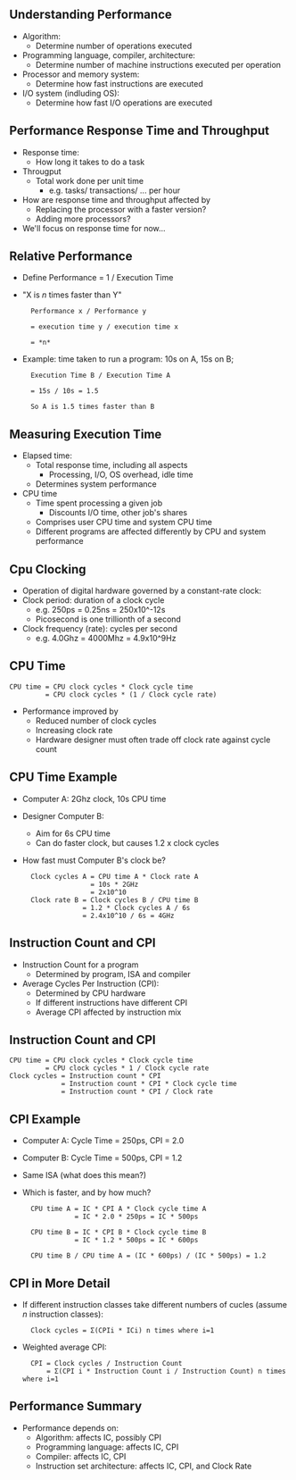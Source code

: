 ## Understanding Performance
- Algorithm:
    - Determine number of operations executed
- Programming language, compiler, architecture:
    - Determine number of machine instructions executed per operation
- Processor and memory system:
    - Determine how fast instructions are executed
- I/O system (indluding OS):
    - Determine how fast I/O operations are executed

## Performance Response Time and Throughput
- Response time:
    - How long it takes to do a task
- Througput
    - Total work done per unit time
        - e.g. tasks/ transactions/ ... per hour
- How are response time and throughput affected by
    - Replacing the processor with a faster version?
    - Adding more processors?
- We'll focus on response time for now...

## Relative Performance
- Define Performance = 1 / Execution Time
- "X is *n* times faster than Y"

        Performance x / Performance y

        = execution time y / execution time x

        = *n*

- Example: time taken to run a program: 10s on A, 15s on B;

        Execution Time B / Execution Time A
        
        = 15s / 10s = 1.5

        So A is 1.5 times faster than B

## Measuring Execution Time
- Elapsed time:
    - Total response time, including all aspects
        - Processing, I/O, OS overhead, idle time
    - Determines system performance
- CPU time
    - Time spent processing a given job
        - Discounts I/O time, other job's shares
    - Comprises user CPU time and system CPU time
    - Different programs are affected differently by CPU and system performance

## Cpu Clocking
- Operation of digital hardware governed by a constant-rate clock:
- Clock period: duration of a clock cycle
    - e.g. 250ps = 0.25ns = 250x10^-12s
    - Picosecond is one trillionth of a second
- Clock frequency (rate): cycles per second
    - e.g. 4.0Ghz = 4000Mhz = 4.9x10^9Hz

## CPU Time
    CPU time = CPU clock cycles * Clock cycle time
             = CPU clock cycles * (1 / Clock cycle rate)
- Performance improved by
    - Reduced number of clock cycles
    - Increasing clock rate
    - Hardware designer must often trade off clock rate against cycle count

## CPU Time Example
- Computer A: 2Ghz clock, 10s CPU time
- Designer Computer B:
    - Aim for 6s CPU time
    - Can do faster clock, but causes 1.2 x clock cycles
- How fast must Computer B's clock be?

        Clock cycles A = CPU time A * Clock rate A
                       = 10s * 2GHz
                       = 2x10^10
        Clock rate B = Clock cycles B / CPU time B
                     = 1.2 * Clock cycles A / 6s
                     = 2.4x10^10 / 6s = 4GHz

## Instruction Count and CPI
- Instruction Count for a program
    - Determined by program, ISA and compiler
- Average Cycles Per Instruction (CPI):
    - Determined by CPU hardware
    - If different instructions have different CPI
    - Average CPI affected by instruction mix

## Instruction Count and CPI
    CPU time = CPU clock cycles * Clock cycle time
             = CPU clock cycles * 1 / Clock cycle rate
    Clock cycles = Instruction count * CPI
                 = Instruction count * CPI * Clock cycle time
                 = Instruction count * CPI / Clock rate

## CPI Example
- Computer A: Cycle Time = 250ps, CPI = 2.0
- Computer B: Cycle Time = 500ps, CPI = 1.2
- Same ISA (what does this mean?)
- Which is faster, and by how much?

        CPU time A = IC * CPI A * Clock cycle time A
                   = IC * 2.0 * 250ps = IC * 500ps

        CPU time B = IC * CPI B * Clock cycle time B
                   = IC * 1.2 * 500ps = IC * 600ps
        
        CPU time B / CPU time A = (IC * 600ps) / (IC * 500ps) = 1.2

## CPI in More Detail
- If different instruction classes take different numbers of cucles (assume *n* instruction classes):

        Clock cycles = Σ(CPIi * ICi) n times where i=1
- Weighted average CPI:

        CPI = Clock cycles / Instruction Count
            = Σ(CPI i * Instruction Count i / Instruction Count) n times where i=1

## Performance Summary
- Performance depends on:
    - Algorithm: affects IC, possibly CPI
    - Programming language: affects IC, CPI
    - Compiler: affects IC, CPI
    - Instruction set architecture: affects IC, CPI, and Clock Rate
    